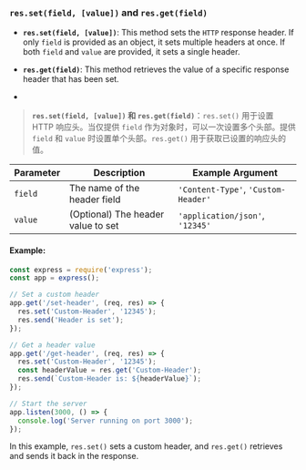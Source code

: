 ### `res.set(field, [value])` and `res.get(field)`

- **`res.set(field, [value])`**: This method sets the `HTTP` response header. If only `field` is provided as an object, it sets multiple headers at once. If both `field` and `value` are provided, it sets a single header.

- **`res.get(field)`**: This method retrieves the value of a specific response header that has been set.

- <audio src="..\..\mp3\- __`res.set(fi.mp3"></audio>

> **`res.set(field, [value])` 和 `res.get(field)`**：`res.set()` 用于设置 HTTP 响应头。当仅提供 `field` 作为对象时，可以一次设置多个头部。提供 `field` 和 `value` 时设置单个头部。`res.get()` 用于获取已设置的响应头的值。
>
> <audio src="..\..\mp3\`res.set(field,.mp3"></audio>

| Parameter | Description                        | Example Argument                    |
| --------- | ---------------------------------- | ----------------------------------- |
| `field`   | The name of the header field       | `'Content-Type'`, `'Custom-Header'` |
| `value`   | (Optional) The header value to set | `'application/json'`, `'12345'`     |

#### Example:

<audio src="..\..\mp3\在这段代码中，`res.set.mp3"></audio>

```js
const express = require('express');
const app = express();

// Set a custom header
app.get('/set-header', (req, res) => {
  res.set('Custom-Header', '12345');
  res.send('Header is set');
});

// Get a header value
app.get('/get-header', (req, res) => {
  res.set('Custom-Header', '12345');
  const headerValue = res.get('Custom-Header');
  res.send(`Custom-Header is: ${headerValue}`);
});

// Start the server
app.listen(3000, () => {
  console.log('Server running on port 3000');
});
```

In this example, `res.set()` sets a custom header, and `res.get()` retrieves and sends it back in the response.